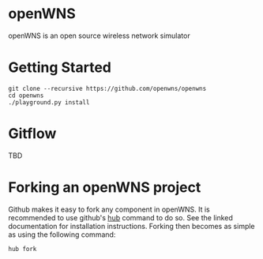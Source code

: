 openWNS
=======
openWNS is an open source wireless network simulator

Getting Started
===
    git clone --recursive https://github.com/openwns/openwns
    cd openwns
    ./playground.py install

Gitflow
===
TBD

Forking an openWNS project
===
Github makes it easy to fork any component in openWNS. It is recommended to use github's [hub](http://hub.github.com) command to do so. See the linked documentation for installation instructions. Forking then becomes as simple as using the following command:

    hub fork
